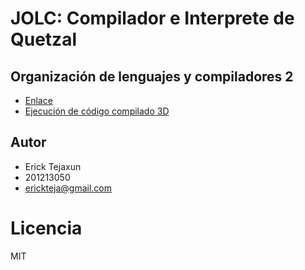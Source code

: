 # JOLC: Compilador e Interprete de Quetzal
## Organización de lenguajes y compiladores 2

- [Enlace](https://ericktejaxun.github.io/Quetzal/)
- [Ejecución de código compilado 3D](https://www.onlinegdb.com/online_c_compiler)


## Autor
- Erick Tejaxun
- 201213050
- erickteja@gmail.com

# Licencia 
MIT 
